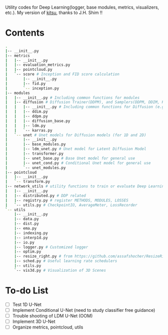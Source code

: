 Utility codes for Deep Learning(logger, base modules, metrics, visualizers, etc.).
My version of [kitsu](https://github.com/Kitsunetic/kitsu), thanks to J.H. Shim !!

# Contents

```bash
.
|-- __init__.py
|-- metrics
|   |-- __init__.py
|   |-- evaluation_metrics.py
|   |-- pointcloud.py
|   `-- score # Inception and FID score calculation
|       |-- __init__.py
|       |-- fid.py
|       `-- inception.py
|-- modules
|   |-- __init__.py # Including common functions for modules
|   |-- diffusion # Diffusion Trainer(DDPM), and Samplers(DDPM, DDIM, Karras)
|   |   |-- __init__.py # Including common functions for Diffusion (e.g. get_betas())
|   |   |-- ddim.py
|   |   |-- ddpm.py
|   |   |-- diffusion_base.py
|   |   |-- ldm.py
|   |   `-- karras.py
|   `-- unet # Unet models for Diffusion models (for 1D and 2D)
|       |-- __init__.py
|       |-- base_modules.py
|       |-- ldm_unet.py # Unet model for Latent Diffusion Model
|       |-- transformer.py
|       |-- unet_base.py # Base Unet model for general use
|       |-- unet_cond.py # Conditional Unet model for general use
|       `-- unet_modules.py
|-- pointcloud
|   |-- __init__.py
|   `-- transform.py
|-- network_utils # utility functions to train or evaluate Deep Learning models
|   |-- __init__.py
|   |-- distributed.py # DDP related
|   |-- registry.py # register METHODS, MODULES, LOSSES
|   `-- utils.py # CheckpointIO, AverageMeter, LossRecorder
`-- utils
    |-- __init__.py
    |-- data.py
    |-- dist.py
    |-- ema.py
    |-- indexing.py
    |-- interp1d.py
    |-- io.py
    |-- logger.py # Customized logger
    |-- optim.py
    |-- resize_right.py # from https://github.com/assafshocher/ResizeRight
    |-- sched.py # Useful learning rate schedulers
    |-- utils.py
    `-- vis3d.py # Visualization of 3D Scenes
```


# To-do List

- [ ] Test 1D U-Net
- [ ] Implement Conditional U-Net (need to study classifier free guidance)
- [ ] Trouble shooting of LDM U-Net (OOM)
- [ ] Implement 3D U-Net
- [ ] Organize metrics, pointcloud, utils